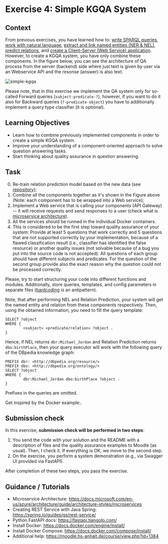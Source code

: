 # Exercise 4: Simple KGQA System

## Context

From previous exercises, you have learned how to: [write SPARQL queries](https://github.com/Perevalov/qa_chatbots_exercises/tree/main/exercise_3), [work with natural language](https://github.com/Perevalov/qa_chatbots_exercises/tree/main/exercise_1), [extract and link named entities (NER & NEL)](https://github.com/Perevalov/qa_chatbots_exercises/tree/main/exercise_1), [predict relations](https://github.com/Perevalov/qa_chatbots_exercises/tree/main/exercise_2), and [create a Client-Server (Web Service) application](https://github.com/Perevalov/qa_chatbots_exercises/tree/main/exercise_2). However, to create a KGQA system, you have only combine these components. 
In the figure below, you can see the architecture of QA process from the server (backend) side where just text is given by user via an Webservice API and the resonse (answer) is also text.

![simple-kgqa](https://user-images.githubusercontent.com/16652575/139591569-eea04bd4-4a24-4a19-8877-223173a4d318.jpg)

Please note, that in this exercise we implement the QA system only for so-called Forward queries (`subject-predicate-?`), however, if you want to do it also for Backward queries (`?-predicate-object`) you have to additionally implement a query type classifier (it is optional).

## Learning Objectives

* Learn how to combine previously implemented components in order to create a simple KGQA system.
* Improve your understanding of a component-oriented approach to solve question answering tasks.
* Start thinking about quality assurance in question answering.

## Task

0. Re-train relation prediction model based on the new data (see [repository](https://github.com/Perevalov/qa_chatbots_exercises/tree/main/exercise_4));
1. Combine all the components together as it's shown in the Figure above (Note: each component has to be wrapped into a Web service);
2. Implement a Web service that is calling your components (API Gateway) -- it will receive requests and send responses to a user (check what is [microservice architecture](https://docs.microsoft.com/en-us/azure/architecture/guide/architecture-styles/microservices)).
3. All the services should be runned in the individual Docker containers.
4. This is considered to be the first step toward quality assurance of your system: Provide at least 5 questions that work correctly and 5 questions that are not supported correctly by your implementation, because of a flawed classification result (i.e., classifier has identified the false resource) or another quality issues (not solvable because of a bug you put into the source code is not accepted). All questions of each group should have different subjects and predicates. For the question of the second group provide also the exact reason why the question could not be processed correctly. 

Please, try to start structuring your code into different functions and modules. Additionally, store queries, templates, and config parameters in separate files ([hardcoding](https://softwareengineering.stackexchange.com/questions/368448/how-can-hard-coding-be-considered-a-code-smell-in-the-age-of-micro-services) is an antipattern).

Note, that after performing NEL and Relation Prediction, your system will get the named entity and relation from these components respectively.
Then, using the obtained information, you need to fill the query template:

```sparql
SELECT ?object 
WHERE {
        <subject> <predicate/relation> ?object .
}
```

Hence, if NEL returns `dbr:Michael_Jordan` and Relation Prediction returns `dbo:birthPlace`, then your query executor will work with the following query of the DBpedia knowledge graph:

```sparql
PREFIX dbr: <http://dbpedia.org/resource/>
PREFIX dbo: <http://dbpedia.org/ontology/>
SELECT ?object 
WHERE {
        dbr:Michael_Jordan dbo:birthPlace ?object .
}
```

Prefixes in the queries are omitted.

Get inspired by the Docker example:.

## Submission check

In this exercise, **submission check will be performed in two steps**:

1. You send the code with your solution and the README with a description of files and the quality assurance examples to Moodle (as usual). Then, I check it. If everything is OK, we move to the second step.
2. On the exercise, you perform a system demonstration (e.g., via Swagger UI provided via FastAPI).

After completion of these two steps, you pass the exercise.

## Guidance / Tutorials

* Microservice Architecture: https://docs.microsoft.com/en-us/azure/architecture/guide/architecture-styles/microservices
* Creating REST Service with Java Spring: https://spring.io/guides/gs/rest-service/
* Python FastAPI docs: https://fastapi.tiangolo.com/
* Install Docker: https://docs.docker.com/engine/install/
* Install Docker Compose: https://docs.docker.com/compose/install/
* Additional help: https://moodle.hs-anhalt.de/course/view.php?id=1384
